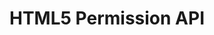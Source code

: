 # HTML5 Permission API

<YouTube
    title="HTML5 Permission API"
    url="https://www.youtube.com/embed/U0vmh2sd3g8"
/>

